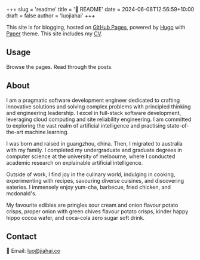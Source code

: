 +++
slug = 'readme'
title = '📎 README'
date = 2024-06-08T12:56:59+10:00
draft = false
author = 'luojiahai'
+++

This site is for blogging, hosted on [GitHub Pages](https://pages.github.com/), powered by [Hugo](https://gohugo.io/)
with [Paper](https://github.com/nanxiaobei/hugo-paper) theme. This site includes my [CV](/cv).

## Usage

Browse the pages. Read through the posts.

## About

I am a pragmatic software development engineer dedicated to crafting innovative solutions and solving complex problems
with principled thinking and engineering leadership. I excel in full-stack software development, leveraging cloud
computing and site reliability engineering. I am committed to exploring the vast realm of artificial intelligence and
practising state-of-the-art machine learning.

I was born and raised in guangzhou, china. Then, I migrated to australia with my family. I completed my undergraduate
and graduate degrees in computer science at the university of melbourne, where I conducted academic research on
explainable artificial intelligence.

Outside of work, I find joy in the culinary world, indulging in cooking, experimenting with recipes, savouring diverse
cuisines, and discovering eateries. I immensely enjoy yum-cha, barbecue, fried chicken, and mcdonald's.

My favourite edibles are pringles sour cream and onion flavour potato crisps, proper onion with green chives flavour
potato crisps, kinder happy hippo cocoa wafer, and coca-cola zero sugar soft drink.

## Contact

📧 Email: luo@jiahai.co

